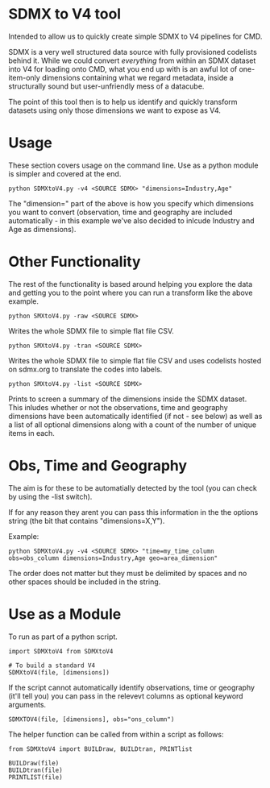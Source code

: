 # SDMX to V4 tool

Intended to allow us to quickly create simple SDMX to V4 pipelines for CMD.

SDMX is a very well structured data source with fully provisioned codelists behind it. While we could convert *everything* from within an SDMX dataset into V4 for loading onto CMD, what you end up with is an awful lot of one-item-only dimensions containing what we regard metadata, inside a structurally sound but user-unfriendly mess of a datacube.

The point of this tool then is to help us identify and quickly transform datasets using only those dimensions we want to expose as V4.


# Usage

These section covers usage on the command line. Use as a python module is simpler and covered at the end.

```python SDMXtoV4.py -v4 <SOURCE SDMX> "dimensions=Industry,Age"```

The "dimension=" part of the above is how you specify which dimensions you want to convert (observation, time and geography are included automatically - in this example we've also decided to inlcude Industry and Age as dimensions).



# Other Functionality

The rest of the functionality is based around helping you explore the data and getting you to the point where you can run a transform like the above example.

```python SMXtoV4.py -raw <SOURCE SDMX>```


Writes the whole SDMX file to simple flat file CSV.

```python SMXtoV4.py -tran <SOURCE SDMX>```


Writes the whole SDMX file to simple flat file CSV and uses codelists hosted on sdmx.org to translate the codes into labels.

```python SMXtoV4.py -list <SOURCE SDMX>```

Prints to screen a summary of the dimensions inside the SDMX dataset. This inludes whether or not the observations, time and geography dimensions have been automatically identified (if not - see below) as well as a list of all optional dimensions along with a count of the number of unique items in each.



# Obs, Time and Geography

The aim is for these to be automatially detected by the tool (you can check by using the -list switch).

If for any reason they arent you can pass this information in the the options string (the bit that contains "dimensions=X,Y").

Example:

```python SDMXtoV4.py -v4 <SOURCE SDMX> "time=my_time_column obs=obs_column dimensions=Industry,Age geo=area_dimension"```

The order does not matter but they must be delimited by spaces and no other spaces should be included in the string.



# Use as a Module

To run as part of a python script.

```
import SDMXtoV4 from SDMXtoV4

# To build a standard V4
SDMXtoV4(file, [dimensions])
```

If the script cannot automatically identify observations, time or geography (it'll tell you) you can pass in the relevevt columns as optional keyword arguments.

```
SDMXTOV4(file, [dimensions], obs="ons_column")
```
The helper function can be called from within a script as follows:

```
from SDMXtoV4 import BUILDraw, BUILDtran, PRINTlist

BUILDraw(file)
BUILDtran(file)
PRINTLIST(file)

```



